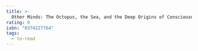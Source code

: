 ```yaml
---
title: >-
  Other Minds: The Octopus, the Sea, and the Deep Origins of Consciousness
rating: 0
isbn: "0374227764"
tags:
  - to-read
---
```


